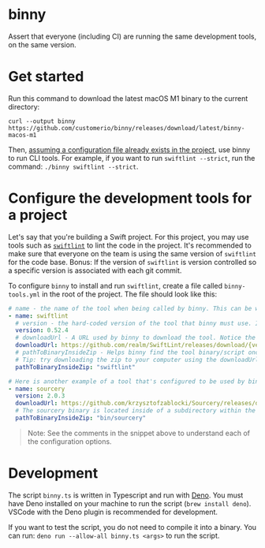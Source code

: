 # binny

Assert that everyone (including CI) are running the same development tools, on the same version. 

# Get started 

Run this command to download the latest macOS M1 binary to the current directory: 

```
curl --output binny https://github.com/customerio/binny/releases/download/latest/binny-macos-m1
```

Then, [assuming a configuration file already exists in the project](#configure-the-development-tools-for-a-project), use binny to run CLI tools. For example, if you want to run `swiftlint --strict`, run the command: `./binny swiftlint --strict`.

# Configure the development tools for a project 

Let's say that you're building a Swift project. For this project, you may use tools such as [`swiftlint`](https://github.com/realm/SwiftLint/) to lint the code in the project. It's recommended to make sure that everyone on the team is using the same version of `swiftlint` for the code base. Bonus: If the version of `swiftlint` is version controlled so a specific version is associated with each git commit. 

To configure `binny` to install and run `swiftlint`, create a file called `binny-tools.yml` in the root of the project. The file should look like this: 

```yaml
# name - the name of the tool when being called by binny. This can be whatever you want it to be. You could call it `lint` so you could run `./binny lint`, for example. 
- name: swiftlint 
  # version - the hard-coded version of the tool that binny must use. If a new version of swiftlint is released, you must update this version number and push a commit to the code. 
  version: 0.52.4
  # downloadUrl - A URL used by binny to download the tool. Notice the URL is dynamic and gets populated with the version number.
  downloadUrl: https://github.com/realm/SwiftLint/releases/download/{version}/portable_swiftlint.zip
  # pathToBinaryInsideZip - Helps binny find the tool binary/script once binny unzips the tool after downloading. For some tools, this value is simply the name of the tool. For others, the tool may be located inside of a subdirectory within the zip. 
  # Tip: try downloading the zip to your computer using the downloadUrl, unzip it, then see where the binary file is located. 
  pathToBinaryInsideZip: "swiftlint"

# Here is another example of a tool that's configured to be used by binny. You can define multiple tools in this file. 
- name: sourcery
  version: 2.0.3
  downloadUrl: https://github.com/krzysztofzablocki/Sourcery/releases/download/{version}/sourcery-{version}.zip
  # The sourcery binary is located inside of a subdirectory within the zip.
  pathToBinaryInsideZip: "bin/sourcery"
```

> Note: See the comments in the snippet above to understand each of the configuration options.

# Development 

The script `binny.ts` is written in Typescript and run with [Deno](https://deno.com/). You must have Deno installed on your machine to run the script (`brew install deno`). VSCode with the Deno plugin is recommended for development.

If you want to test the script, you do not need to compile it into a binary. You can run: `deno run --allow-all binny.ts <args>` to run the script. 

